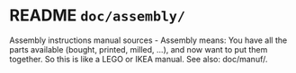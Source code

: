 # README `doc/assembly/`

Assembly instructions manual sources - Assembly means: You have all the parts available (bought, printed, milled, ...), and now want to put them together. So this is like a LEGO or IKEA manual. See also: doc/manuf/.

